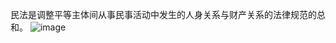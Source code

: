 民法是调整平等主体间从事民事活动中发生的人身关系与财产关系的法律规范的总和。
![image](http://assets.processon.com/chart_image/5c6a7855e4b0c4e2165756e7.png?_=1550485339255)
